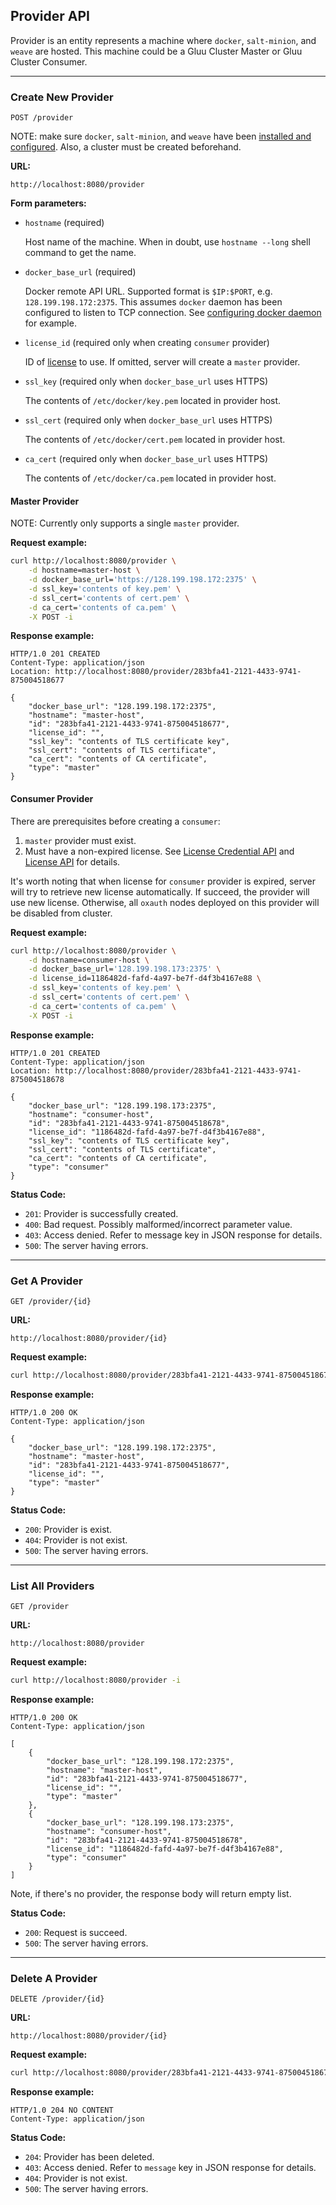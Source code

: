 ## Provider API

Provider is an entity represents a machine where `docker`, `salt-minion`,
and `weave` are hosted. This machine could be a Gluu Cluster Master or
Gluu Cluster Consumer.

---

### Create New Provider

`POST /provider`

NOTE: make sure `docker`, `salt-minion`, and `weave` have been [installed and configured](../../admin-guide/installation/package.md). Also, a cluster must be created beforehand.


__URL:__

`http://localhost:8080/provider`

__Form parameters:__

*   `hostname` (required)

    Host name of the machine. When in doubt, use `hostname --long` shell command to get the name.

*   `docker_base_url` (required)

    Docker remote API URL. Supported format is `$IP:$PORT`, e.g. `128.199.198.172:2375`.
    This assumes `docker` daemon has been configured to listen to TCP connection.
    See [configuring docker daemon](../../admin-guide/installation/package.md#docker) for example.

*   `license_id` (required only when creating `consumer` provider)

    ID of [license](./license.md) to use. If omitted, server will create a `master` provider.

*   `ssl_key` (required only when `docker_base_url` uses HTTPS)

    The contents of `/etc/docker/key.pem` located in provider host.

*   `ssl_cert` (required only when `docker_base_url` uses HTTPS)

    The contents of `/etc/docker/cert.pem` located in provider host.

*   `ca_cert` (required only when `docker_base_url` uses HTTPS)

    The contents of `/etc/docker/ca.pem` located in provider host.

#### Master Provider

NOTE: Currently only supports a single `master` provider.

__Request example:__

```sh
curl http://localhost:8080/provider \
    -d hostname=master-host \
    -d docker_base_url='https://128.199.198.172:2375' \
    -d ssl_key='contents of key.pem' \
    -d ssl_cert='contents of cert.pem' \
    -d ca_cert='contents of ca.pem' \
    -X POST -i
```

__Response example:__

```http
HTTP/1.0 201 CREATED
Content-Type: application/json
Location: http://localhost:8080/provider/283bfa41-2121-4433-9741-875004518677

{
    "docker_base_url": "128.199.198.172:2375",
    "hostname": "master-host",
    "id": "283bfa41-2121-4433-9741-875004518677",
    "license_id": "",
    "ssl_key": "contents of TLS certificate key",
    "ssl_cert": "contents of TLS certificate",
    "ca_cert": "contents of CA certificate",
    "type": "master"
}
```

#### Consumer Provider

There are prerequisites before creating a `consumer`:

1. `master` provider must exist.
2. Must have a non-expired license. See [License Credential API]() and [License API]() for details.

It's worth noting that when license for `consumer` provider is expired,
server will try to retrieve new license automatically. If succeed, the provider will use new license.
Otherwise, all `oxauth` nodes deployed on this provider will be disabled from cluster.

__Request example:__

```sh
curl http://localhost:8080/provider \
    -d hostname=consumer-host \
    -d docker_base_url='128.199.198.173:2375' \
    -d license_id=1186482d-fafd-4a97-be7f-d4f3b4167e88 \
    -d ssl_key='contents of key.pem' \
    -d ssl_cert='contents of cert.pem' \
    -d ca_cert='contents of ca.pem' \
    -X POST -i
```

__Response example:__

```http
HTTP/1.0 201 CREATED
Content-Type: application/json
Location: http://localhost:8080/provider/283bfa41-2121-4433-9741-875004518678

{
    "docker_base_url": "128.199.198.173:2375",
    "hostname": "consumer-host",
    "id": "283bfa41-2121-4433-9741-875004518678",
    "license_id": "1186482d-fafd-4a97-be7f-d4f3b4167e88",
    "ssl_key": "contents of TLS certificate key",
    "ssl_cert": "contents of TLS certificate",
    "ca_cert": "contents of CA certificate",
    "type": "consumer"
}
```

__Status Code:__

* `201`: Provider is successfully created.
* `400`: Bad request. Possibly malformed/incorrect parameter value.
* `403`: Access denied. Refer to message key in JSON response for details.
* `500`: The server having errors.

---

### Get A Provider

`GET /provider/{id}`

__URL:__

`http://localhost:8080/provider/{id}`

__Request example:__

```sh
curl http://localhost:8080/provider/283bfa41-2121-4433-9741-875004518677 -i
```

__Response example:__

```http
HTTP/1.0 200 OK
Content-Type: application/json

{
    "docker_base_url": "128.199.198.172:2375",
    "hostname": "master-host",
    "id": "283bfa41-2121-4433-9741-875004518677",
    "license_id": "",
    "type": "master"
}
```

__Status Code:__

* `200`: Provider is exist.
* `404`: Provider is not exist.
* `500`: The server having errors.

---

### List All Providers

`GET /provider`

__URL:__

`http://localhost:8080/provider`

__Request example:__

```sh
curl http://localhost:8080/provider -i
```

__Response example:__

```http
HTTP/1.0 200 OK
Content-Type: application/json

[
    {
        "docker_base_url": "128.199.198.172:2375",
        "hostname": "master-host",
        "id": "283bfa41-2121-4433-9741-875004518677",
        "license_id": "",
        "type": "master"
    },
    {
        "docker_base_url": "128.199.198.173:2375",
        "hostname": "consumer-host",
        "id": "283bfa41-2121-4433-9741-875004518678",
        "license_id": "1186482d-fafd-4a97-be7f-d4f3b4167e88",
        "type": "consumer"
    }
]
```

Note, if there's no provider, the response body will return empty list.

__Status Code:__

* `200`: Request is succeed.
* `500`: The server having errors.

---

### Delete A Provider

`DELETE /provider/{id}`

__URL:__

`http://localhost:8080/provider/{id}`

__Request example:__

```sh
curl http://localhost:8080/provider/283bfa41-2121-4433-9741-875004518677 -X DELETE -i
```

__Response example:__

```http
HTTP/1.0 204 NO CONTENT
Content-Type: application/json
```

__Status Code:__

* `204`: Provider has been deleted.
* `403`: Access denied. Refer to `message` key in JSON response for details.
* `404`: Provider is not exist.
* `500`: The server having errors.
